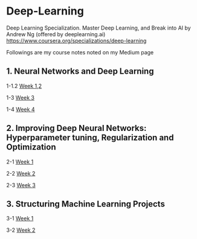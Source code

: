 # Deep-Learning
Deep Learning Specialization. Master Deep Learning, and Break into AI by Andrew Ng (offered by deeplearning.ai)
https://www.coursera.org/specializations/deep-learning

Followings are my course notes noted on my Medium page 

## 1. Neural Networks and Deep Learning 
1-1.2 [Week 1,2](https://medium.com/chiukevin0321/neural-networks-and-deep-learning-week-1-75cacc95274f "link")

1-3 [Week 3](https://medium.com/chiukevin0321/neural-networks-and-deep-learning-week-3-63458bf20db8 "link")

1-4 [Week 4](https://medium.com/chiukevin0321/neural-networks-and-deep-learning-week-4-274cc3c75bc2 "link")


## 2. Improving Deep Neural Networks: Hyperparameter tuning, Regularization and Optimization
2-1 [Week 1](https://medium.com/chiukevin0321/improving-deep-neural-networks-hyperparameter-tuning-regularization-and-optimization-week-1-59e873f40e66 "link")

2-2 [Week 2](https://medium.com/chiukevin0321/improving-deep-neural-networks-hyperparameter-tuning-regularization-and-optimization-week-2-6c907d293e0d "link")

2-3 [Week 3](https://medium.com/chiukevin0321/improving-deep-neural-networks-hyperparameter-tuning-regularization-and-optimization-week-3-fd273f4e131a "link")

## 3. Structuring Machine Learning Projects 
3-1 [Week 1](https://medium.com/chiukevin0321/structuring-machine-learning-projects-week-1-84cba11ebdc6 "link")

3-2 [Week 2](https://medium.com/chiukevin0321/structuring-machine-learning-projects-week-2-f6a235cbbd6a "link")
